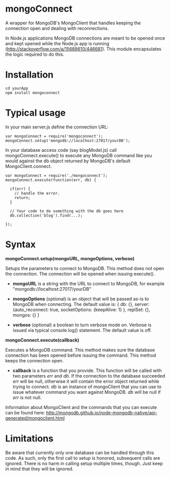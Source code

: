 mongoConnect
============
A wrapper for MongoDB's MongoClient that handles keeping the connection open and dealing with reconnections.

In Node.js applications MongoDB connections are meant to be opened once and kept opened while the Node.js app is running (http://stackoverflow.com/a/15688610/446681). This module encapsulates the logic required to do this.  


Installation
============
    cd yourApp
    npm install mongoconnect


Typical usage
================
In your main server.js define the connection URL:

    var mongoConnect = require('mongoconnect');
    mongoConnect.setup('mongodb://localhost:27017/yourDB');


In your database access code (say blogModel.js) call mongoConnect.execute() to execute any MongoDB command like you would against the db object returned by MongoDB's default MongoClient.connect.

    var mongoConnect = require('./mongoconnect');
    mongoConnect.execute(function(err, db) {
      
      if(err) {
        // handle the error.
        return;
      }

      // Your code to do something with the db goes here
      db.collection('blog').find(...);
    
    });


Syntax
================

**mongoConnect.setup(mongoURL, mongoOptions, verbose)**

  Setups the parameters to connect to MongoDB. This method does not open the connection. The connection will be opened when issuing execute().

  * **mongoURL** is a string with the URL to connect to MongoDB, for example "mongodb://localhost:27017/yourDB" 
  
  * **mongoOptions** (optional) is an object that will be passed as-is to MongoDB when connecting. The default value is: { db: {}, server: {auto_reconnect: true, socketOptions: {keepAlive: 1} }, replSet: {}, mongos: {} }

  * **verbose** (optional) a boolean to turn verbose mode on. Verbose is issued via typical console.log() statement. The default value is off.

**mongoConnect.execute(callback)** 

  Executes a MongoDB command. This method makes sure the database connection has been opened before issuing the command. This method keeps the connection open. 

  * **callback** is a function that you provide. This function will be called with two parameters *err* and *db*. If the connection to the database succeeded *err* will be null, otherwise it will contain the error object returned while trying to connect. *db* is an instance of mongoClient that you can use to issue whatever command you want against MongoDB. *db* will be null if *err* is not null.

  Information about MongoClient and the commands that you can execute can be found here: http://mongodb.github.io/node-mongodb-native/api-generated/mongoclient.html


Limitations
===========
Be aware that currently only one database can be handled through this code. As such, only the first call to setup is honored, subsequent calls are ignored. There is no harm in calling setup multiple times, though. Just keep in mind that they will be ignored. 



